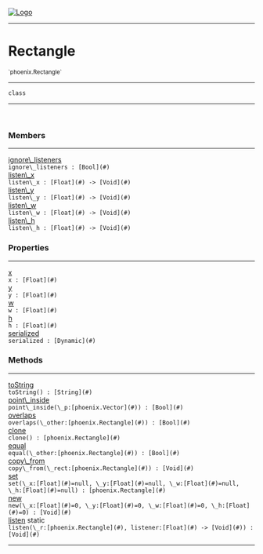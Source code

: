 
[![Logo](../../images/logo.png)](../../api/index.html)

---



<h1>Rectangle</h1>
<small>`phoenix.Rectangle`</small>



---

`class`

---

&nbsp;
&nbsp;



<h3>Members</h3> <hr/><span class="member apipage">
                <a name="ignore_listeners"><a class="lift" href="#ignore_listeners">ignore\_listeners</a></a><div class="clear"></div><code class="signature apipage">ignore\_listeners : [Bool](#)</code><br/></span>
            <span class="small_desc_flat"></span><span class="member apipage">
                <a name="listen_x"><a class="lift" href="#listen_x">listen\_x</a></a><div class="clear"></div><code class="signature apipage">listen\_x : [Float](#)&nbsp;-&gt; [Void](#)</code><br/></span>
            <span class="small_desc_flat"></span><span class="member apipage">
                <a name="listen_y"><a class="lift" href="#listen_y">listen\_y</a></a><div class="clear"></div><code class="signature apipage">listen\_y : [Float](#)&nbsp;-&gt; [Void](#)</code><br/></span>
            <span class="small_desc_flat"></span><span class="member apipage">
                <a name="listen_w"><a class="lift" href="#listen_w">listen\_w</a></a><div class="clear"></div><code class="signature apipage">listen\_w : [Float](#)&nbsp;-&gt; [Void](#)</code><br/></span>
            <span class="small_desc_flat"></span><span class="member apipage">
                <a name="listen_h"><a class="lift" href="#listen_h">listen\_h</a></a><div class="clear"></div><code class="signature apipage">listen\_h : [Float](#)&nbsp;-&gt; [Void](#)</code><br/></span>
            <span class="small_desc_flat"></span>



<h3>Properties</h3> <hr/><span class="member apipage">
                <a name="x"><a class="lift" href="#x">x</a></a><div class="clear"></div><code class="signature apipage">x : [Float](#)</code><br/></span>
            <span class="small_desc_flat"></span><span class="member apipage">
                <a name="y"><a class="lift" href="#y">y</a></a><div class="clear"></div><code class="signature apipage">y : [Float](#)</code><br/></span>
            <span class="small_desc_flat"></span><span class="member apipage">
                <a name="w"><a class="lift" href="#w">w</a></a><div class="clear"></div><code class="signature apipage">w : [Float](#)</code><br/></span>
            <span class="small_desc_flat"></span><span class="member apipage">
                <a name="h"><a class="lift" href="#h">h</a></a><div class="clear"></div><code class="signature apipage">h : [Float](#)</code><br/></span>
            <span class="small_desc_flat"></span><span class="member apipage">
                <a name="serialized"><a class="lift" href="#serialized">serialized</a></a><div class="clear"></div><code class="signature apipage">serialized : [Dynamic](#)</code><br/></span>
            <span class="small_desc_flat"></span>



<h3>Methods</h3> <hr/><span class="method apipage">
            <a name="toString"><a class="lift" href="#toString">toString</a></a> <div class="clear"></div><code class="signature apipage">toString() : [String](#)</code><br/><span class="small_desc_flat"></span>
        </span>
    <span class="method apipage">
            <a name="point_inside"><a class="lift" href="#point_inside">point\_inside</a></a> <div class="clear"></div><code class="signature apipage">point\_inside(\_p:[phoenix.Vector](#)<span></span>) : [Bool](#)</code><br/><span class="small_desc_flat"></span>
        </span>
    <span class="method apipage">
            <a name="overlaps"><a class="lift" href="#overlaps">overlaps</a></a> <div class="clear"></div><code class="signature apipage">overlaps(\_other:[phoenix.Rectangle](#)<span></span>) : [Bool](#)</code><br/><span class="small_desc_flat"></span>
        </span>
    <span class="method apipage">
            <a name="clone"><a class="lift" href="#clone">clone</a></a> <div class="clear"></div><code class="signature apipage">clone() : [phoenix.Rectangle](#)</code><br/><span class="small_desc_flat"></span>
        </span>
    <span class="method apipage">
            <a name="equal"><a class="lift" href="#equal">equal</a></a> <div class="clear"></div><code class="signature apipage">equal(\_other:[phoenix.Rectangle](#)<span></span>) : [Bool](#)</code><br/><span class="small_desc_flat"></span>
        </span>
    <span class="method apipage">
            <a name="copy_from"><a class="lift" href="#copy_from">copy\_from</a></a> <div class="clear"></div><code class="signature apipage">copy\_from(\_rect:[phoenix.Rectangle](#)<span></span>) : [Void](#)</code><br/><span class="small_desc_flat"></span>
        </span>
    <span class="method apipage">
            <a name="set"><a class="lift" href="#set">set</a></a> <div class="clear"></div><code class="signature apipage">set(\_x:[Float](#)<span>=null</span>, \_y:[Float](#)<span>=null</span>, \_w:[Float](#)<span>=null</span>, \_h:[Float](#)<span>=null</span>) : [phoenix.Rectangle](#)</code><br/><span class="small_desc_flat"></span>
        </span>
    <span class="method apipage">
            <a name="new"><a class="lift" href="#new">new</a></a> <div class="clear"></div><code class="signature apipage">new(\_x:[Float](#)<span>=0</span>, \_y:[Float](#)<span>=0</span>, \_w:[Float](#)<span>=0</span>, \_h:[Float](#)<span>=0</span>) : [Void](#)</code><br/><span class="small_desc_flat"></span>
        </span>
    <span class="method apipage">
            <a name="listen"><a class="lift" href="#listen">listen</a></a> <span class="inline-block static">static</span><div class="clear"></div><code class="signature apipage">listen(\_r:[phoenix.Rectangle](#)<span></span>, listener:[Float](#)&nbsp;-&gt; [Void](#)<span></span>) : [Void](#)</code><br/><span class="small_desc_flat"></span>
        </span>
    





---

&nbsp;
&nbsp;
&nbsp;
&nbsp;